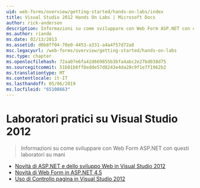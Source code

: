 ```yaml
---
uid: web-forms/overview/getting-started/hands-on-labs/index
title: Visual Studio 2012 Hands On Labs | Microsoft Docs
author: rick-anderson
description: Informazioni su come sviluppare con Web Form ASP.NET con questi laboratori su mani
ms.author: riande
ms.date: 02/13/2013
ms.assetid: d0b8ff04-70e0-4453-a331-a4a4f57d72a8
msc.legacyurl: /web-forms/overview/getting-started/hands-on-labs
msc.type: chapter
ms.openlocfilehash: 72aa07e6fa42d669855b3bfa4abc2e27bd038d75
ms.sourcegitcommit: 51b01b6ff8edde57d8243e4da28c9f1e7f1962b2
ms.translationtype: MT
ms.contentlocale: it-IT
ms.lasthandoff: 05/06/2019
ms.locfileid: "65108663"
---
```

# <a name="visual-studio-2012-hands-on-labs"></a>Laboratori pratici su Visual Studio 2012

> Informazioni su come sviluppare con Web Form ASP.NET con questi laboratori su mani

- [Novità di ASP.NET e dello sviluppo Web in Visual Studio 2012](whats-new-in-aspnet-and-web-development-in-visual-studio-2012.md)
- [Novità di Web Form in ASP.NET 4.5](whats-new-in-web-forms-in-aspnet-45.md)
- [Uso di Controllo pagina in Visual Studio 2012](using-page-inspector-in-visual-studio-2012.md)
